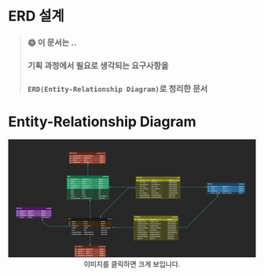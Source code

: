 # ERD 설계

> ### 🌞 이 문서는 ..
>
> ### 기획 과정에서 필요로 생각되는 요구사항을
>
> ### `ERD(Entity-Relationship Diagram)`로 정리한 문서

# Entity-Relationship Diagram

<div align="center">
<img src="ERD.png">
<span>이미지를 클릭하면 크게 보입니다.</span>
</div>
